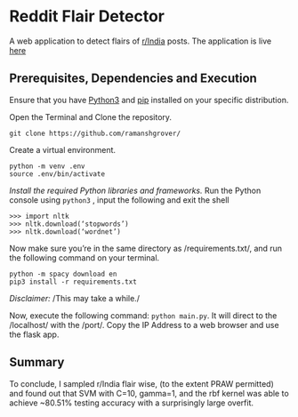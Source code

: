 # Reddit Flair Detector
 A web application to detect flairs of [r/India](https://reddit.com/r/India/) posts. The application is live [here](https://redd-it-flair-detector.herokuapp.com/)

## Prerequisites, Dependencies and Execution
Ensure that you have  [Python3](https://www.python.org/downloads/)  and  [pip](https://pip.pypa.io/en/stable/installing/#installing-with-get-pip-py)  installed on your specific distribution.

Open the Terminal and Clone the repository.
```
git clone https://github.com/ramanshgrover/
```
Create a virtual environment.
```
python -m venv .env
source .env/bin/activate
```
*Install the required Python libraries and frameworks.*
Run the Python console using `python3` , input the following and exit the shell
```
>>> import nltk
>>> nltk.download(‘stopwords’)
>>> nltk.download(‘wordnet’)
```
Now make sure you’re in the same directory as /requirements.txt/, and run the following command on your terminal.
```
python -m spacy download en 
pip3 install -r requirements.txt
``` 
*Disclaimer:* /This may take a while./

Now, execute the following command: `python main.py`. It will direct to the /localhost/ with the /port/. Copy the IP Address to a web browser and use the flask app.

## Summary
To conclude, I sampled r/India flair wise, (to the extent PRAW permitted) and found out that SVM with C=10, gamma=1, and the rbf kernel was able to achieve ~80.51% testing accuracy with a surprisingly large overfit.

